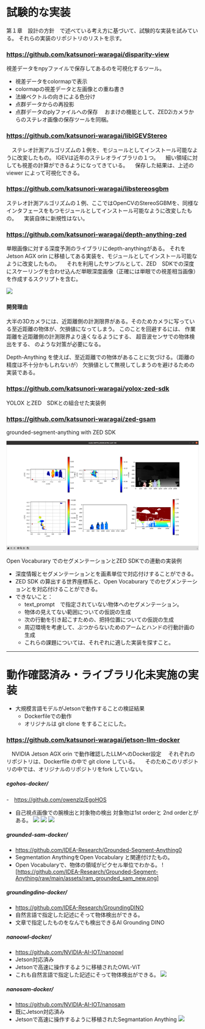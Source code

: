 # 試験的な実装
第１章　設計の方針　で述べている考え方に基づいて、試験的な実装を試みている。
それらの実装のリポジトリのリストを示す。

### https://github.com/katsunori-waragai/disparity-view
 視差データをnpyファイルで保存してあるのを可視化するツール。
 - 視差データをcolormapで表示
 - colormapの視差データと左画像との重ね書き
 - 法線ベクトルの向きによる色分け
 - 点群データからの再投影
 - 点群データのplyファイルへの保存
　おまけの機能として、ZED2iカメラからのステレオ画像の保存ツールを同梱。
### https://github.com/katsunori-waragai/libIGEVStereo
　ステレオ計測アルゴリズムの１例を、モジュールとしてインストール可能なように改変したもの。
  IGEVは近年のステレオライブラリの１つ。
　細い領域に対しても視差の計算ができるようになってきている。
　保存した結果は、上述のviewer によって可視化できる。

### https://github.com/katsunori-waragai/libstereosgbm
 ステレオ計測アルゴリズムの１例、ここではOpenCVのStereoSGBMを、同様なインタフェースをもつモジュールとしてインストール可能なように改変したもの。
　実装自体に新規性はない。

### https://github.com/katsunori-waragai/depth-anything-zed
 単眼画像に対する深度予測のライブラリにdepth-anythingがある。
 それをJetson AGX orin に移植してある実装を、モジュールとしてインストール可能なように改変したもの。
　それを利用したサンプルとして、ZED　SDKでの深度にスケーリングを合わせ込んだ単眼深度画像（正確には単眼での視差相当画像）を作成するスクリプトを含む。

![](https://github.com/katsunori-waragai/depth-anything-zed/raw/main/figures/neural_plus_near.png)

#### 開発理由
大半の3Dカメラには、近距離側の計測限界がある。そのためカメラに写っている至近距離の物体が、欠損値になってしまう。
このことを回避するには、
作業距離を近距離側の計測限界より遠くなるようにする、
超音波センサでの物体検出をする、
のような対策が必要になる。

Depth-Anything を使えば、至近距離での物体があることに気づける。（距離の精度は不十分かもしれないが）
欠損値として無視してしまうのを避けるための実装である。


### https://github.com/katsunori-waragai/yolox-zed-sdk
YOLOX とZED　SDKとの組合せた実装例

### https://github.com/katsunori-waragai/zed-gsam
grounded-segment-anything with ZED SDK

![](https://github.com/katsunori-waragai/zed-gsam/raw/main/figures/depth_and_gsam.png)

Open Vocaburary でのセグメンテーションとZED SDKでの連動の実装例

- 深度情報とセグメンテーションとを画素単位で対応付けすることができる。
- ZED SDK の算出する世界座標系と、Open Vocaburary でのセグメンテーションとを対応付けることができる。
- できないこと：
  - text_prompt　で指定されていない物体へのセグメンテーション。
  - 物体の見えてない範囲についての仮説の生成
  - 次の行動を引き起こすための、把持位置についての仮説の生成
  - 周辺環境を考慮して、ぶつからないためのアームとハンドの行動計画の生成
  - これらの課題については、それぞれに適した実装を探すこと。


-----------------------------------------------

# 動作確認済み・ライブラリ化未実施の実装
- 大規模言語モデルがJetsonで動作することの検証結果
  - Dockerfileでの動作
  - オリジナルは git clone をすることにした。


### https://github.com/katsunori-waragai/jetson-llm-docker
　NVIDIA Jetson AGX orin で動作確認したLLMへのDocker設定
　それぞれのリポジトリは、Dockerfile の中で git clone している。
　そのためこのリポジトリの中では、オリジナルのリポジトリをfork していない。
##### egohos-docker/
-　https://github.com/owenzlz/EgoHOS
- 自己視点画像での腕検出と対象物の検出 対象物は1st orderと 2nd orderとがある。
![](https://github.com/owenzlz/EgoHOS/blob/main/demo/twohands_obj1_optimized.gif?raw=true)
![](https://github.com/owenzlz/EgoHOS/blob/main/demo/twohands_obj2_optimized.gif?raw=true)
![](https://github.com/owenzlz/EgoHOS/blob/main/demo/twohands_optimized.gif?raw=true)
##### grounded-sam-docker/
- https://github.com/IDEA-Research/Grounded-Segment-Anything0
- Segmentation AnythingをOpen Vocabulary と関連付けたもの。
- Open Vocabularyで、物体の領域がピクセル単位でわかる。
![https://github.com/IDEA-Research/Grounded-Segment-Anything/raw/main/assets/ram_grounded_sam_new.png]
##### groundingdino-docker/
- https://github.com/IDEA-Research/GroundingDINO
- 自然言語で指定した記述にそって物体検出ができる。
- 文章で指定したものをなんでも検出できるAI Grounding DINO
##### nanoowl-docker/
- https://github.com/NVIDIA-AI-IOT/nanoowl
- Jetson対応済み
- Jetsonで高速に操作するように移植されたOWL-ViT 
- これも自然言語で指定した記述にそって物体検出ができる。
![](https://github.com/NVIDIA-AI-IOT/nanoowl/blob/main/assets/jetson_person_2x.gif)
##### nanosam-docker/
- https://github.com/NVIDIA-AI-IOT/nanosam
- 既にJetson対応済み
- Jetsonで高速に操作するように移植されたSegmantation Anything
![](https://github.com/NVIDIA-AI-IOT/nanosam/raw/main/assets/basic_usage_out.jpg)
